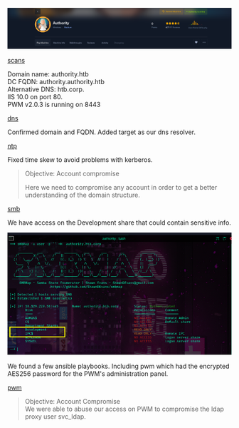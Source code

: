 ![](images/banner.png)


[scans](scans.md)

Domain name:  authority.htb  
DC FQDN: authority.authority.htb  
Alternative DNS: htb.corp.  
IIS 10.0 on port 80.  
PWM v2.0.3 is running on 8443  

[dns](dns.md)

Confirmed domain and FQDN. 
Added target as our dns resolver. 

[ntp](ntp.md)

Fixed time skew to avoid problems with kerberos.


> Objective: Account compromise  
> 
> Here we need to compromise any account  in order to get a better understanding of the domain structure. 



[smb](smb.md)

We have access on the Development share that could contain sensitive info. 

![](images/groundzero.png)

We found a few ansible playbooks. Including pwm which had the encrypted AES256 password for the PWM's administration panel.

[pwm](pwm.md)

>  Objective: Account Compromise  
>  We were able to abuse our access on PWM to compromise the ldap proxy user svc_ldap. 



